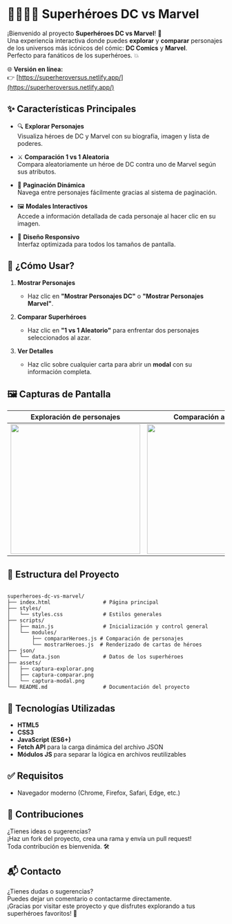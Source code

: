 # 🦸‍♂️🦸‍♀️ Superhéroes DC vs Marvel

¡Bienvenido al proyecto **Superhéroes DC vs Marvel**! 🎉  
Una experiencia interactiva donde puedes **explorar** y **comparar** personajes de los universos más icónicos del cómic: **DC Comics** y **Marvel**.  
Perfecto para fanáticos de los superhéroes. 💥

🌐 **Versión en línea:**  
👉 [https://superheroversus.netlify.app/](https://superheroversus.netlify.app/)


## ✨ Características Principales

- 🔍 **Explorar Personajes**  
  Visualiza héroes de DC y Marvel con su biografía, imagen y lista de poderes.

- ⚔️ **Comparación 1 vs 1 Aleatoria**  
  Compara aleatoriamente un héroe de DC contra uno de Marvel según sus atributos.

- 📄 **Paginación Dinámica**  
  Navega entre personajes fácilmente gracias al sistema de paginación.

- 🖼️ **Modales Interactivos**  
  Accede a información detallada de cada personaje al hacer clic en su imagen.

- 📱 **Diseño Responsivo**  
  Interfaz optimizada para todos los tamaños de pantalla.

## 🚀 ¿Cómo Usar?

1. **Mostrar Personajes**  
   - Haz clic en **"Mostrar Personajes DC"** o **"Mostrar Personajes Marvel"**.

2. **Comparar Superhéroes**  
   - Haz clic en **"1 vs 1 Aleatorio"** para enfrentar dos personajes seleccionados al azar.

3. **Ver Detalles**  
   - Haz clic sobre cualquier carta para abrir un **modal** con su información completa.


## 🖼️ Capturas de Pantalla

| Exploración de personajes                                                                                | Comparación aleatoria                                                                                    | Modal de detalles                                                                                        |
|----------------------------------------------------------------------------------------------- | -------------------------------------------------------------------------------------------------------- | -------------------------------------------------------------------------------------------------------- |
| <img src="https://github.com/user-attachments/assets/0f949879-cc8c-4edd-a662-68bf10aaf3ca" width="300"/> | <img src="https://github.com/user-attachments/assets/e5bafa54-6fe7-4cf3-a084-93eb898da659" width="300"/> | <img src="https://github.com/user-attachments/assets/6ccdfe19-f14d-46eb-9021-8a57cd25ee90" width="300"/> |

## 📁 Estructura del Proyecto

```

superheroes-dc-vs-marvel/
├── index.html                 # Página principal
├── styles/
│   └── styles.css             # Estilos generales
├── scripts/
│   ├── main.js                # Inicialización y control general
│   └── modules/
│       ├── compararHeroes.js # Comparación de personajes
│       └── mostrarHeroes.js  # Renderizado de cartas de héroes
├── json/
│   └── data.json              # Datos de los superhéroes
├── assets/
│   ├── captura-explorar.png
│   ├── captura-comparar.png
│   └── captura-modal.png
└── README.md                  # Documentación del proyecto

```

## 🧰 Tecnologías Utilizadas

- **HTML5**  
- **CSS3**  
- **JavaScript (ES6+)**  
- **Fetch API** para la carga dinámica del archivo JSON  
- **Módulos JS** para separar la lógica en archivos reutilizables

## ✅ Requisitos

- Navegador moderno (Chrome, Firefox, Safari, Edge, etc.)


## 🙌 Contribuciones

¿Tienes ideas o sugerencias?  
¡Haz un fork del proyecto, crea una rama y envía un pull request!  
Toda contribución es bienvenida. 🛠️


## 📬 Contacto

¿Tienes dudas o sugerencias?  
Puedes dejar un comentario o contactarme directamente.  
¡Gracias por visitar este proyecto y que disfrutes explorando a tus superhéroes favoritos! 🚀

